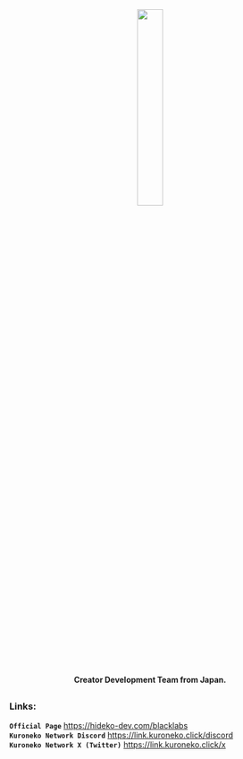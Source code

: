 <div align="center">
  <img src="https://cdn.hideko-dev.com/1714824714754.png"  width=30% height=30%>
</div>
<h4 align="center">Creator Development Team from Japan.</h4>
<h2></h2>

### Links:
**`` Official Page ``** https://hideko-dev.com/blacklabs
<br/>
**`` Kuroneko Network Discord ``** https://link.kuroneko.click/discord
<br/>
**``Kuroneko Network X (Twitter)``** https://link.kuroneko.click/x
